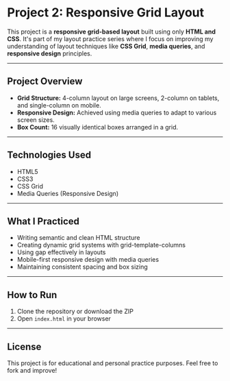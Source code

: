 # Project 2: Responsive Grid Layout

This project is a **responsive grid-based layout** built using only **HTML and CSS**. It's part of my layout practice series where I focus on improving my understanding of layout techniques like **CSS Grid**, **media queries**, and **responsive design** principles.

---

## Project Overview

- **Grid Structure:** 4-column layout on large screens, 2-column on tablets, and single-column on mobile.
- **Responsive Design:** Achieved using media queries to adapt to various screen sizes. 
- **Box Count:** 16 visually identical boxes arranged in a grid.

---

## Technologies Used

- HTML5
- CSS3
- CSS Grid
- Media Queries (Responsive Design)

---

## What I Practiced

- Writing semantic and clean HTML structure
- Creating dynamic grid systems with grid-template-columns
- Using gap effectively in layouts
- Mobile-first responsive design with media queries
- Maintaining consistent spacing and box sizing

---

## How to Run

1. Clone the repository or download the ZIP
2. Open `index.html` in your browser

---

## License

This project is for educational and personal practice purposes. Feel free to fork and improve!
